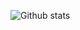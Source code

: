 ![Github stats](https://github-readme-stats.vercel.app/api?username=deanone&theme=highcontrast&show_icons=true&count_private=true)
